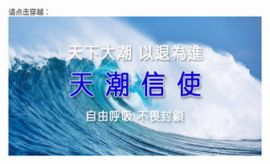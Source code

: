 请点击穿越：
<a href="https://tc.a1992.shop"><img src="https://github.com/EagleVisionTimes/jinpian/blob/master/tc-adv.jpg?raw=true"/></a>
